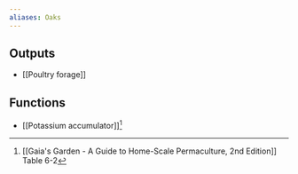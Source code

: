 ```yaml
---
aliases: Oaks
---
```

## Outputs
- [[Poultry forage]]

## Functions
- [[Potassium accumulator]][^1]

[^1]: [[Gaia's Garden - A Guide to Home-Scale Permaculture, 2nd Edition]] Table 6-2
